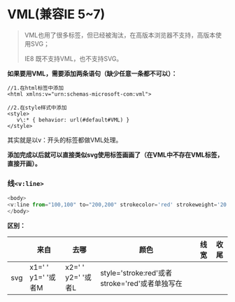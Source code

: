 # VML(兼容IE 5~7)

>VML也用了很多标签，但已经被淘汰，在高版本浏览器不支持，高版本使用SVG；
>
>IE8 既不支持VML，也不支持SVG。



**如果要用VML，需要添加两条语句（缺少任意一条都不可以）：**

```
//1.在html标签中添加
<html xmlns:v="urn:schemas-microsoft-com:vml">

//2.在style样式中添加
<style>
   v\:* { behavior: url(#default#VML) }
</style>
```

其实就是以v：开头的标签都做VML处理。

**添加完成以后就可以直接类似svg使用标签画画了（在VML中不存在VML标签，直接开画）。**

### 线`<v:line>`

```javascript
<body>
<v:line from="100,100" to="200,200" strokecolor='red' strokeweight='20' ></v:line>
</body>
```

**区别：**

|      | 来自               | 去哪               | 颜色                                       | 线宽                                       | 收尾   |
| ---- | ---------------- | ---------------- | ---------------------------------------- | ---------------------------------------- | ---- |
| svg  | x1=' ' y1=' '或者M | x2=' ' y2=' '或者L | style='stroke:red'或者stroke='red'或者单独写在<style>标签中 | style=“stroke-width:20"或者stroke-width='red'或者单独写在<style>标签中 | Z    |
| VML  | from             | lineto           | 只能是strokecolor='red'                     | 只能是strokeweight='20'                     | X    |



### 矩形`<v:rect>`

```javascript
<v:rect style="left:200px; top:100px; width:400px; height:300px; position:absolute"></v:rect>
```

VMl里面的标签都是自定义标签，所以它是行内元素，所以需要`display:block` 。

所以这里的position有两个作用：1.让它成为block；2.定位。

### 圆`<v:oval>`

```javascript
<v:oval style="left:200px; top:200px; width:300px; height:300px; position:absolute"></v:oval>
```

也可以把position提出来，写进style中：

```javascript
    //这样所有的VML的标签都适用了！
    v\:* { behavior: url(#default#VML); 
           position:absolute
         }
```



### 自定义形状`<v:shape>`

自定义形状就需要用到我们熟悉的**path**属性了：

```javascript
<v:shape style="width:1000px;height:1000px" coordsize="1000,1000" path="M 200 100 L 300,400 100,400 X"></v:shape>
```

1. `style="width:1000px;height:1000px" coordsize="1000,1000"` 中的`coordsize` 可以不写，默认为`1000,1000` 。前面的witdh和height并不表示画布的宽高，*但值必须和coordsize一样*，否则画布会拉伸。

2. **路径操作`path` ** M表示moveto，L表示lineto，和svg一样。收尾不一样，VML为`X` ，SVG为`Z` 。 

3. VML可以愉快的和JS配合：

   ```javascript
   <!DOCTYPE html>
   <html xmlns:v="urn:schemas-microsoft-com:vml">
     <head>
       <meta charset="utf-8">
       <title>DOM插入VML</title>
   	<style>
   		v\:* { behavior: url(#default#VML); position:absolute}
       </style>
       <script>
       window.onload=function (){
         var oShape=document.createElement('v:shape');
         //样式
         oShape.style.width='1000px';
         oShape.style.height='1000px';
         //路径
         oShape.path='M 100 100 L 400 100 400 300 100 300 X';

         document.body.appendChild(oShape);
       };
       </script>
     </head>
     <body>

     </body>
   </html>
   ```

   ​